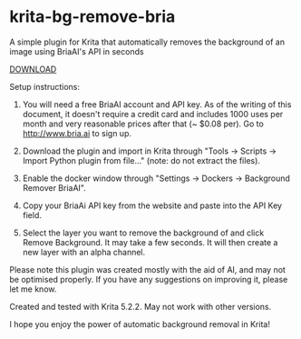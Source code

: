 # krita-bg-remove-bria
A simple plugin for Krita that automatically removes the background of an image using BriaAI's API in seconds

[DOWNLOAD](https://github.com/agoulddesign/krita-bg-remove-bria/releases/tag/1.0)

Setup instructions:
  1. You will need a free BriaAI account and API key. As of the writing of this document, it doesn't require a credit card and includes 1000 uses per month and very reasonable prices after that (~ $0.08 per). Go to http://www.bria.ai to sign up.

  2. Download the plugin and import in Krita through "Tools -> Scripts -> Import Python plugin from file..." (note: do not extract the files).

  3. Enable the docker window through "Settings -> Dockers -> Background Remover BriaAI".

  4. Copy your BriaAi API key from the website and paste into the API Key field.

  5. Select the layer you want to remove the background of and click Remove Background. It may take a few seconds. It will then create a new layer with an alpha channel.


Please note this plugin was created mostly with the aid of AI, and may not be optimised properly. If you have any suggestions on improving it, please let me know.

Created and tested with Krita 5.2.2. May not work with other versions.

I hope you enjoy the power of automatic background removal in Krita!
